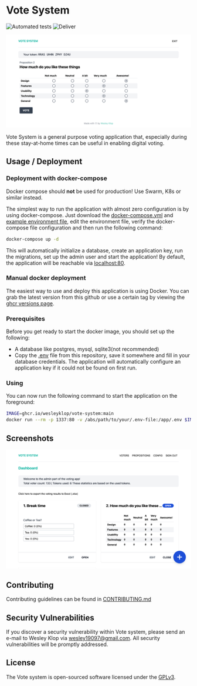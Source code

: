 # Vote System

![Automated tests](https://github.com/WesleyKlop/vote-system/workflows/Automated%20tests/badge.svg?event=push)
![Deliver](https://github.com/WesleyKlop/vote-system/workflows/Deliver/badge.svg)

![Question example](.github/screenshots/banner.png)

Vote System is a general purpose voting application that,
especially during these stay-at-home times can be useful in enabling digital voting.

## Usage / Deployment

### Deployment with docker-compose

Docker compose should **not** be used for production! Use Swarm, K8s or similar instead.

The simplest way to run the application with almost zero configuration is by using docker-compose.
Just download the [docker-compose.yml](./docker-compose.yml) and [example environment file](./.env.example),
edit the environment file, verify the docker-compose file configuration and then run the following command:

```bash
docker-compose up -d
```

This will automatically initialize a database, create an application key, run the migrations,
set up the admin user and start the application! By default, the application will be reachable via [localhost:80](http://localhost:80).

### Manual docker deployment

The easiest way to use and deploy this application is using Docker.
You can grab the latest version from this github or use a certain tag by viewing the [ghcr versions page](https://github.com/users/WesleyKlop/packages/container/vote-system/versions).

### Prerequisites

Before you get ready to start the docker image, you should set up the following:

-   A database like postgres, mysql, sqlite3(not recommended)
-   Copy the [.env](./.env.example) file from this repository, save it somewhere and fill in your database credentials.
    The application will automatically configure an application key if it could not be found on first run.

### Using

You can now run the following command to start the application on the foreground:

```bash
IMAGE=ghcr.io/wesleyklop/vote-system:main
docker run --rm -p 1337:80 -v /abs/path/to/your/.env-file:/app/.env $IMAGE
```

## Screenshots

![Admin dashboard](.github/screenshots/dashboard.png)

## Contributing

Contributing guidelines can be found in [CONTRIBUTING.md](./CONTRIBUTING.md)

## Security Vulnerabilities

If you discover a security vulnerability within Vote system, please send an e-mail to Wesley Klop via [wesley19097@gmail.com](mailto:wesley19097@gmail.com). All security vulnerabilities will be promptly addressed.

## License

The Vote system is open-sourced software licensed under the [GPLv3](https://opensource.org/licenses/GPL-3.0).
